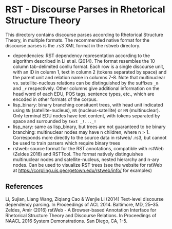 # RST - Discourse Parses in Rhetorical Structure Theory

This directory contains discourse parses according to Rhetorical Structure Theory, in multiple formats. The recommended native format for the discourse parses is the .rs3 XML format in the rstweb directory.

  * dependencies: RST dependency representation according to the algorithm described in Li et al. (2014). The format resembles the 10 column tab-delimited conllu format. Each row is a single discourse unit, with an ID in column 1, text in column 2 (tokens separated by space) and the parent unit and relation name in columns 7-8. Note that multinuclear vs. satellite-nucleus relations can be distinguished by the suffixes `_m` and `_r` respectively. Other columns give additional information on the head word of each EDU, POS tags, sentence types, etc., which are encoded in other formats of the corpus.
  * lisp_binary: binary branching consituent trees, with head unit indicated using `SN` (satellite-nucleus), `NS` (nucleus-satellite) or `NN` (multinuclear). Only terminal EDU nodes have text content, with tokens separated by space and surrounded by `text _!..._!`
  * lisp_nary: same as lisp_binary, but trees are not guaranteed to be binary branching: multinuclear nodes may have n children, where n > 1. Corresponds more directly to the source data in rstweb/ .rs3, but cannot be used to train parsers which require binary trees
  * rstweb: source format for the RST annotations, compatible with rstWeb (Zeldes 2016) and RSTTool. The format natively distinguishes multinuclear nodes and satellite-nucleus, nested hierarchy and n-ary nodes. Can be used to visualize RST trees (see the website for rstWeb at https://corpling.uis.georgetown.edu/rstweb/info/ for examples)

## References

Li, Sujian, Liang Wang, Ziqiang Cao & Wenjie Li (2014) Text-level discourse dependency parsing. In Proceedings of ACL 2014. Baltimore, MD, 25–35.
Zeldes, Amir (2016) rstWeb - A Browser-based Annotation Interface for Rhetorical Structure Theory and Discourse Relations. In Proceedings of NAACL 2016 System Demonstrations. San Diego, CA, 1-5.